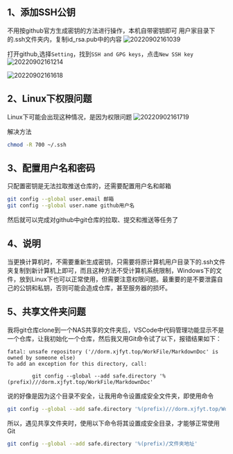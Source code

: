 ## 1、添加SSH公钥
不用按github官方生成密钥的方法进行操作，本机自带密钥即可
用户家目录下的.ssh文件夹内，复制id_rsa.pub中的内容
![20220902161039](https://doc.xjfyt.top/markdown_img/20220902161039.png)

打开github,选择`Setting`，找到`SSH and GPG keys`，点击`New SSH key`
![20220902161214](https://doc.xjfyt.top/markdown_img/20220902161214.png)

![20220902161618](https://doc.xjfyt.top/markdown_img/20220902161618.png)

## 2、Linux下权限问题
Linux下可能会出现这种情况，是因为权限问题
![20220902161719](https://doc.xjfyt.top/markdown_img/20220902161719.png)

解决方法
```bash
chmod -R 700 ~/.ssh
```

## 3、配置用户名和密码
只配置密钥是无法拉取推送仓库的，还需要配置用户名和邮箱
```bash
git config --global user.email 邮箱
git config --global user.name github用户名
```
然后就可以完成对github中git仓库的拉取、提交和推送等任务了

## 4、说明
当更换计算机时，不需要重新生成密钥，只需要将原计算机用户目录下的.ssh文件夹复制到新计算机上即可，而且这种方法不受计算机系统限制，Windows下的文件，放到Linux下也可以正常使用，但需要注意权限问题。最重要的是不要泄露自己的公钥和私钥，否则可能会造成仓库，甚至服务器的损坏。

## 5、共享文件夹问题
我将git仓库clone到一个NAS共享的文件夹后，VSCode中代码管理功能显示不是一个仓库，让我初始化一个仓库，然后我又用Git命令试了以下，报错结果如下：
```text
fatal: unsafe repository ('//dorm.xjfyt.top/WorkFile/MarkdownDoc' is owned by someone else)
To add an exception for this directory, call:

        git config --global --add safe.directory '%(prefix)///dorm.xjfyt.top/WorkFile/MarkdownDoc'
```
说的好像是因为这个目录不安全，让我用命令设置成安全文件夹，即使用命令
```bash
git config --global --add safe.directory '%(prefix)///dorm.xjfyt.top/WorkFile/MarkdownDoc'
```
所以，遇见共享文件夹时，使用以下命令将其设置成安全目录，才能够正常使用Git
```bash
git config --global --add safe.directory '%(prefix)/文件夹地址'
```